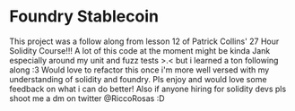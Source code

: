 # Foundry Stablecoin

This project was a follow along from lesson 12 of Patrick Collins' 27 Hour Solidity Course!!!
A lot of this code at the moment might be kinda Jank especially around my unit and fuzz tests >.< but i learned a ton following along :3
Would love to refactor this once i'm more well versed with my understanding of solidity and foundry.
Pls enjoy and would love some feedback on what i can do better!
Also if anyone hiring for solidity devs pls shoot me a dm on twitter @RiccoRosas :D
